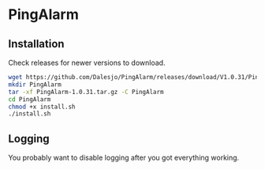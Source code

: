# PingAlarm

## Installation
Check releases for newer versions to download.
```bash
wget https://github.com/Dalesjo/PingAlarm/releases/download/V1.0.31/PingAlarm-1.0.31.tar.gz
mkdir PingAlarm
tar -xf PingAlarm-1.0.31.tar.gz -C PingAlarm
cd PingAlarm
chmod +x install.sh
./install.sh
```

## Logging

You probably want to disable logging after you got everything working.
